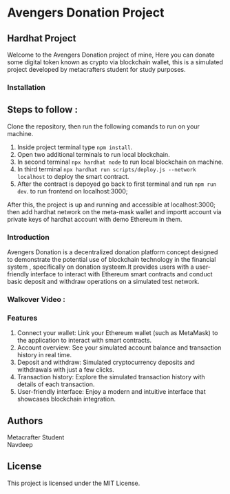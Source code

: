 # Avengers Donation Project
## Hardhat Project

Welcome to the Avengers Donation project of mine, Here you can donate some digital token known as crypto via blockchain wallet, this is a simulated project developed by metacrafters student for study purposes.

### Installation

## Steps to follow : 
Clone the repository, then run the following comands to run on your machine.
 
 1. Inside project terminal type ```npm install```.
 2. Open two additional terminals to run local blockchain.
 3. In second terminal ```npx hardhat node``` to run local blockchain on machine.
 4. In third terminal ```npx hardhat run scripts/deploy.js --network localhost``` to deploy the smart contract.
 5. After the contract is depoyed go back to first terminal and run ```npm run dev```. to run frontend on localhost:3000;

After this, the project is up and running and accessible at localhost:3000; then add hardhat network on the meta-mask wallet and importt account via private keys of hardhat account with demo Ethereum in them.

### Introduction

Avengers Donation is a decentralized donation platform concept designed to demonstrate the potential use of blockchain technology in the financial system , specifically on donation systeem.It provides users with a user-friendly interface to interact with Ethereum smart contracts and conduct basic deposit and withdraw operations on a simulated test network.

### Walkover Video : 


### Features 

1. Connect your wallet: Link your Ethereum wallet (such as MetaMask) to the application to interact with smart contracts.
2. Account overview: See your simulated account balance and transaction history in real time.
3. Deposit and withdraw: Simulated cryptocurrency deposits and withdrawals with just a few clicks.
4. Transaction history: Explore the simulated transaction history with details of each transaction.
5. User-friendly interface: Enjoy a modern and intuitive interface that showcases blockchain integration.

## Authors
Metacrafter Student   
Navdeep
## License
This project is licensed under the MIT License.
